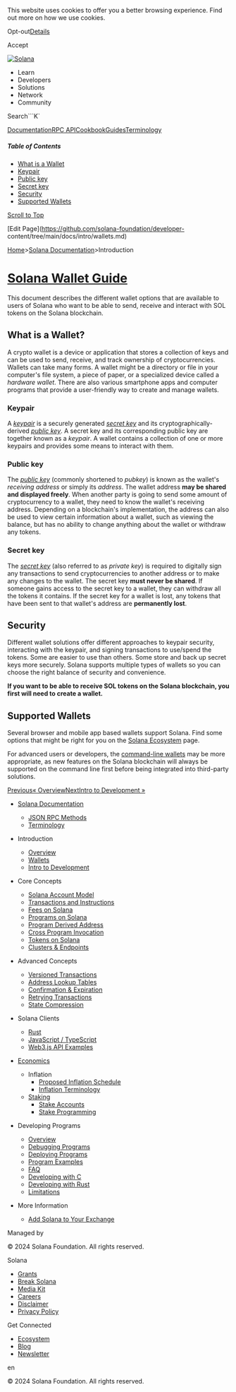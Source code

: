 This website uses cookies to offer you a better browsing experience. Find out
more on how we use cookies.

Opt-out[Details](/privacy-policy#collection-of-information)

Accept

[![Solana](/_next/static/media/logotype-dark.f79d530d.svg)](/)

  * Learn
  * Developers
  * Solutions
  * Network
  * Community

Search```K`

[Documentation](/docs)[RPC
API](/docs/rpc)[Cookbook](/developers/cookbook)[Guides](/developers/guides)[Terminology](/docs/terminology)

##### Table of Contents

  * [What is a Wallet](/docs/intro/wallets#what-is-a-wallet)
  * [Keypair](/docs/intro/wallets#keypair)
  * [Public key](/docs/intro/wallets#public-key)
  * [Secret key](/docs/intro/wallets#secret-key)
  * [Security](/docs/intro/wallets#security)
  * [Supported Wallets](/docs/intro/wallets#supported-wallets)

[Scroll to Top](/docs/intro/wallets#)

[Edit Page](https://github.com/solana-foundation/developer-
content/tree/main/docs/intro/wallets.md)

[Home](/)>[Solana Documentation](/docs)>Introduction

# [Solana Wallet Guide](/docs/intro/wallets)

This document describes the different wallet options that are available to
users of Solana who want to be able to send, receive and interact with SOL
tokens on the Solana blockchain.

## What is a Wallet? #

A crypto wallet is a device or application that stores a collection of keys
and can be used to send, receive, and track ownership of cryptocurrencies.
Wallets can take many forms. A wallet might be a directory or file in your
computer's file system, a piece of paper, or a specialized device called a
_hardware wallet_. There are also various smartphone apps and computer
programs that provide a user-friendly way to create and manage wallets.

### Keypair #

A [_keypair_](/docs/terminology#keypair) is a securely generated [_secret
key_](/docs/intro/wallets#secret-key) and its cryptographically-derived
[_public key_](/docs/intro/wallets#public-key). A secret key and its
corresponding public key are together known as a _keypair_. A wallet contains
a collection of one or more keypairs and provides some means to interact with
them.

### Public key #

The [_public key_](/docs/terminology#public-key-pubkey) (commonly shortened to
_pubkey_) is known as the wallet's _receiving address_ or simply its
_address_. The wallet address **may be shared and displayed freely**. When
another party is going to send some amount of cryptocurrency to a wallet, they
need to know the wallet's receiving address. Depending on a blockchain's
implementation, the address can also be used to view certain information about
a wallet, such as viewing the balance, but has no ability to change anything
about the wallet or withdraw any tokens.

### Secret key #

The [_secret key_](/docs/terminology#private-key) (also referred to as
_private key_) is required to digitally sign any transactions to send
cryptocurrencies to another address or to make any changes to the wallet. The
secret key **must never be shared**. If someone gains access to the secret key
to a wallet, they can withdraw all the tokens it contains. If the secret key
for a wallet is lost, any tokens that have been sent to that wallet's address
are **permanently lost**.

## Security #

Different wallet solutions offer different approaches to keypair security,
interacting with the keypair, and signing transactions to use/spend the
tokens. Some are easier to use than others. Some store and back up secret keys
more securely. Solana supports multiple types of wallets so you can choose the
right balance of security and convenience.

**If you want to be able to receive SOL tokens on the Solana blockchain, you
first will need to create a wallet.**

## Supported Wallets #

Several browser and mobile app based wallets support Solana. Find some options
that might be right for you on the [Solana
Ecosystem](/ecosystem/explore?categories=wallet) page.

For advanced users or developers, the [command-line
wallets](https://docs.solanalabs.com/cli/wallets) may be more appropriate, as
new features on the Solana blockchain will always be supported on the command
line first before being integrated into third-party solutions.

[Previous« Overview](/docs/intro/overview)[NextIntro to Development
»](/docs/intro/dev)

  * [Solana Documentation](/docs)

    * [JSON RPC Methods](/docs/rpc)
    * [Terminology](/docs/terminology)
  * Introduction

    * [Overview](/docs/intro/overview)
    * [Wallets](/docs/intro/wallets)
    * [Intro to Development](/docs/intro/dev)
  * Core Concepts

    * [Solana Account Model](/docs/core/accounts)
    * [Transactions and Instructions](/docs/core/transactions)
    * [Fees on Solana](/docs/core/fees)
    * [Programs on Solana](/docs/core/programs)
    * [Program Derived Address](/docs/core/pda)
    * [Cross Program Invocation](/docs/core/cpi)
    * [Tokens on Solana](/docs/core/tokens)
    * [Clusters & Endpoints](/docs/core/clusters)
  * Advanced Concepts

    * [Versioned Transactions](/docs/advanced/versions)
    * [Address Lookup Tables](/docs/advanced/lookup-tables)
    * [Confirmation & Expiration](/docs/advanced/confirmation)
    * [Retrying Transactions](/docs/advanced/retry)
    * [State Compression](/docs/advanced/state-compression)
  * Solana Clients

    * [Rust](/docs/clients/rust)
    * [JavaScript / TypeScript](/docs/clients/javascript)
    * [Web3.js API Examples](/docs/clients/javascript-reference)
  * [Economics](/docs/economics)

    * Inflation
      * [Proposed Inflation Schedule](/docs/economics/inflation/inflation-schedule)
      * [Inflation Terminology](/docs/economics/inflation/terminology)
    * [Staking](/docs/economics/staking)
      * [Stake Accounts](/docs/economics/staking/stake-accounts)
      * [Stake Programming](/docs/economics/staking/stake-programming)
  * Developing Programs

    * [Overview](/docs/programs/overview)
    * [Debugging Programs](/docs/programs/debugging)
    * [Deploying Programs](/docs/programs/deploying)
    * [Program Examples](/docs/programs/examples)
    * [FAQ](/docs/programs/faq)
    * [Developing with C](/docs/programs/lang-c)
    * [Developing with Rust](/docs/programs/lang-rust)
    * [Limitations](/docs/programs/limitations)
  * More Information

    * [Add Solana to Your Exchange](/docs/more/exchange)

Managed by

[](/)

[](/youtube)[](/twitter)[](/discord)[](/reddit)[](/github)[](/telegram)

© 2024 Solana Foundation. All rights reserved.

Solana

  * [Grants](https://solana.org/grants)
  * [Break Solana](https://break.solana.com/)
  * [Media Kit](/branding)
  * [Careers](https://jobs.solana.com/)
  * [Disclaimer](/tos)
  * [Privacy Policy](/privacy-policy)

Get Connected

  * [Ecosystem](/ecosystem)
  * [Blog](/news)
  * [Newsletter](/newsletter)

en

© 2024 Solana Foundation. All rights reserved.

